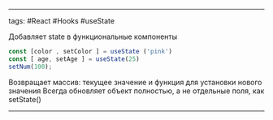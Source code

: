 ____

tags: #React #Hooks #useState 

Добавляет state в функциональные компоненты

```jsx
const [color , setColor ] = useState ('pink')
const [ age, setAge ] = useState(25)
setNum(100);
```

Возвращает массив: текущее значение и функция для установки нового значения 
Всегда обновляет объект полностью, а не отдельные поля, как setState()
_____

